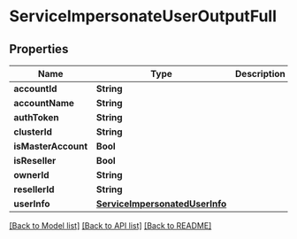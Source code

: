 # ServiceImpersonateUserOutputFull

## Properties
Name | Type | Description | Notes
------------ | ------------- | ------------- | -------------
**accountId** | **String** |  | [optional] 
**accountName** | **String** |  | [optional] 
**authToken** | **String** |  | [optional] 
**clusterId** | **String** |  | [optional] 
**isMasterAccount** | **Bool** |  | [optional] 
**isReseller** | **Bool** |  | [optional] 
**ownerId** | **String** |  | [optional] 
**resellerId** | **String** |  | [optional] 
**userInfo** | [**ServiceImpersonatedUserInfo**](ServiceImpersonatedUserInfo.md) |  | [optional] 

[[Back to Model list]](../README.md#documentation-for-models) [[Back to API list]](../README.md#documentation-for-api-endpoints) [[Back to README]](../README.md)



